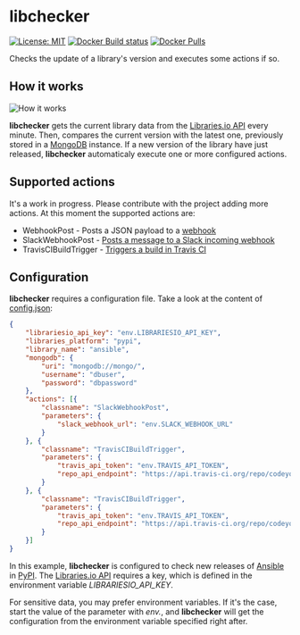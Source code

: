 # libchecker

[![License: MIT](https://img.shields.io/badge/License-MIT-yellow.svg)](https://opensource.org/licenses/MIT) [![Docker Build status](https://img.shields.io/docker/build/codeyourinfra/libchecker.svg)](https://hub.docker.com/r/codeyourinfra/libchecker/builds) [![Docker Pulls](https://img.shields.io/docker/pulls/codeyourinfra/libchecker.svg)](https://hub.docker.com/r/codeyourinfra/libchecker)

Checks the update of a library's version and executes some actions if so.

## How it works

![How it works](http://codeyourinfra.today/wp-content/uploads/2018/11/libchecker.png)

**libchecker** gets the current library data from the [Libraries.io API](http://libraries.io/api) every minute. Then, compares the current version with the latest one, previously stored in a [MongoDB](https://www.mongodb.com) instance. If a new version of the library have just released, **libchecker** automaticaly execute one or more configured actions.

## Supported actions

It's a work in progress. Please contribute with the project adding more actions. At this moment the supported actions are:

- WebhookPost - Posts a JSON payload to a [webhook](https://en.wikipedia.org/wiki/Webhook)
- SlackWebhookPost - [Posts a message to a Slack incoming webhook](https://api.slack.com/incoming-webhooks)
- TravisCIBuildTrigger - [Triggers a build in Travis CI](https://docs.travis-ci.com/user/triggering-builds)

## Configuration

**libchecker** requires a configuration file. Take a look at the content of [config.json](config.json):

```json
{
    "librariesio_api_key": "env.LIBRARIESIO_API_KEY",
    "libraries_platform": "pypi",
    "library_name": "ansible",
    "mongodb": {
        "uri": "mongodb://mongo/",
        "username": "dbuser",
        "password": "dbpassword"
    },
    "actions": [{
        "classname": "SlackWebhookPost",
        "parameters": {
            "slack_webhook_url": "env.SLACK_WEBHOOK_URL"
        }
    }, {
        "classname": "TravisCIBuildTrigger",
        "parameters": {
            "travis_api_token": "env.TRAVIS_API_TOKEN",
            "repo_api_endpoint": "https://api.travis-ci.org/repo/codeyourinfra%2Fdocker/requests"
        }
    }, {
        "classname": "TravisCIBuildTrigger",
        "parameters": {
            "travis_api_token": "env.TRAVIS_API_TOKEN",
            "repo_api_endpoint": "https://api.travis-ci.org/repo/codeyourinfra%2Foracle_java8/requests"
        }
    }]
}
```

In this example, **libchecker** is configured to check new releases of [Ansible](https://www.ansible.com) in [PyPI](https://pypi.org). The [Libraries.io API](http://libraries.io/api) requires a key, which is defined in the environment variable *LIBRARIESIO_API_KEY*.

For sensitive data, you may prefer environment variables. If it's the case, start the value of the parameter with *env.*, and **libchecker** will get the configuration from the environment variable specified right after.
